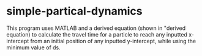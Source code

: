 # simple-partical-dynamics
This program uses MATLAB and a derived equation (shown in "derived equation) to calculate the travel time for a particle to reach any inputted x-intercept from an initial position of any inputted y-intercept, while using the minimum value of ds.
